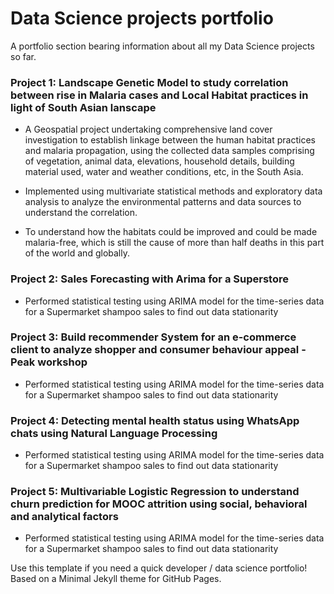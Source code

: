 # Data Science projects portfolio
A portfolio section bearing information about all my Data Science projects so far.

### Project 1: Landscape Genetic Model to study correlation between rise in Malaria cases and Local Habitat practices in light of South Asian lanscape
* A Geospatial project undertaking comprehensive land cover investigation to establish linkage between the human habitat practices and malaria propagation, using the collected data samples comprising of vegetation, animal data, elevations, household details, building material used, water and weather conditions, etc, in the South Asia.

* Implemented using multivariate statistical methods and exploratory data analysis to analyze the environmental patterns and data sources to understand the correlation. 

* To understand how the habitats could be improved and could be made malaria-free, which is still the cause of more than half deaths in this part of the world and globally.
  
### Project 2: Sales Forecasting with Arima for a Superstore
* Performed statistical testing using ARIMA model for the time-series data for a Supermarket shampoo sales to find out data stationarity

### Project 3: Build recommender System for an e-commerce client to analyze shopper and consumer behaviour appeal - Peak workshop
* Performed statistical testing using ARIMA model for the time-series data for a Supermarket shampoo sales to find out data stationarity

### Project 4: Detecting mental health status using WhatsApp chats using Natural Language Processing
* Performed statistical testing using ARIMA model for the time-series data for a Supermarket shampoo sales to find out data stationarity

### Project 5: Multivariable Logistic Regression to understand churn prediction for MOOC attrition using social, behavioral and analytical factors
* Performed statistical testing using ARIMA model for the time-series data for a Supermarket shampoo sales to find out data stationarity

Use this template if you need a quick developer / data science portfolio! Based on a Minimal Jekyll theme for GitHub Pages.
